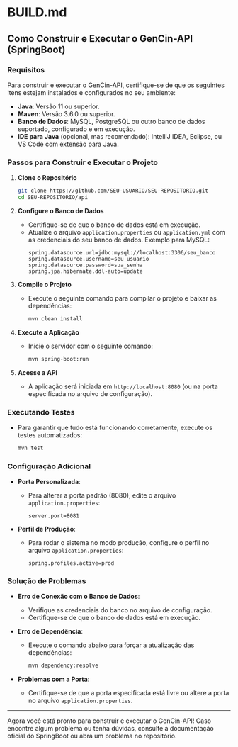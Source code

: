 # BUILD.md

## Como Construir e Executar o GenCin-API (SpringBoot)

### Requisitos
Para construir e executar o GenCin-API, certifique-se de que os seguintes itens estejam instalados e configurados no seu ambiente:

- **Java**: Versão 11 ou superior.
- **Maven**: Versão 3.6.0 ou superior.
- **Banco de Dados**: MySQL, PostgreSQL ou outro banco de dados suportado, configurado e em execução.
- **IDE para Java** (opcional, mas recomendado): IntelliJ IDEA, Eclipse, ou VS Code com extensão para Java.

### Passos para Construir e Executar o Projeto

1. **Clone o Repositório**
   ```bash
   git clone https://github.com/SEU-USUARIO/SEU-REPOSITORIO.git
   cd SEU-REPOSITORIO/api
   ```

2. **Configure o Banco de Dados**
   - Certifique-se de que o banco de dados está em execução.
   - Atualize o arquivo `application.properties` ou `application.yml` com as credenciais do seu banco de dados. Exemplo para MySQL:
     ```properties
     spring.datasource.url=jdbc:mysql://localhost:3306/seu_banco
     spring.datasource.username=seu_usuario
     spring.datasource.password=sua_senha
     spring.jpa.hibernate.ddl-auto=update
     ```

3. **Compile o Projeto**
   - Execute o seguinte comando para compilar o projeto e baixar as dependências:
     ```bash
     mvn clean install
     ```

4. **Execute a Aplicação**
   - Inicie o servidor com o seguinte comando:
     ```bash
     mvn spring-boot:run
     ```

5. **Acesse a API**
   - A aplicação será iniciada em `http://localhost:8080` (ou na porta especificada no arquivo de configuração).

### Executando Testes
- Para garantir que tudo está funcionando corretamente, execute os testes automatizados:
  ```bash
  mvn test
  ```

### Configuração Adicional

- **Porta Personalizada**:
  - Para alterar a porta padrão (8080), edite o arquivo `application.properties`:
    ```properties
    server.port=8081
    ```

- **Perfil de Produção**:
  - Para rodar o sistema no modo produção, configure o perfil no arquivo `application.properties`:
    ```properties
    spring.profiles.active=prod
    ```

### Solução de Problemas
- **Erro de Conexão com o Banco de Dados**:
  - Verifique as credenciais do banco no arquivo de configuração.
  - Certifique-se de que o banco de dados está em execução.

- **Erro de Dependência**:
  - Execute o comando abaixo para forçar a atualização das dependências:
    ```bash
    mvn dependency:resolve
    ```

- **Problemas com a Porta**:
  - Certifique-se de que a porta especificada está livre ou altere a porta no arquivo `application.properties`.

---

Agora você está pronto para construir e executar o GenCin-API! Caso encontre algum problema ou tenha dúvidas, consulte a documentação oficial do SpringBoot ou abra um problema no repositório.

